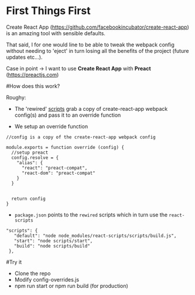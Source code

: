 # First Things First

Create React App (https://github.com/facebookincubator/create-react-app) is an amazing tool with sensible defaults.

That said, I for one would line to be able to tweak the webpack config without needing to 'eject' in turn losing all the benefits of the project (future updates etc...).

Case in point -> I want to use **Create React App** with **Preact**  (https://preactjs.com)


#How does this work?

Roughy:

* The 'rewired' [scripts](https://github.com/timarney/react-app-rewired/tree/master/scripts) grab a copy of create-react-app webpack config(s) and pass it to an override function

* We setup an override function
```
//config is a copy of the create-react-app webpack config

module.exports = function override (config) {
  //setup preact
  config.resolve = {
    "alias": {
      "react": "preact-compat",
      "react-dom": "preact-compat"
    }
  }


  return config
}
```

* `package.json` points to the `rewired` scripts which in turn use the `react-scripts`

 ```
 "scripts": {
    "default": "node node_modules/react-scripts/scripts/build.js",
    "start": "node scripts/start",
    "build": "node scripts/build"
  },
```


#Try it
* Clone the repo
* Modify config-overrides.js
* npm run start or npm run build (for production)
